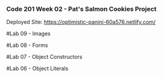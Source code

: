 ### Code 201 Week 02 - Pat's Salmon Cookies Project

Deployed Site: https://optimistic-panini-60a576.netlify.com/

#Lab 09 - Images

#Lab 08 - Forms

#Lab 07 - Object Constructors

#Lab 06 - Object Literals
